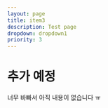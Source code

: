 ```yaml
---
layout: page
title: item3
description: Test page
dropdown: dropdown1
priority: 3
---
```

# 추가 예정
너무 바빠서 아직 내용이 없습니다 ㅠ
